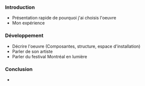 ### Introduction

- Présentation rapide de pourquoi j'ai choisis l'oeuvre 
- Mon expérience 

### Développement 

- Décrire l'oeuvre (Composantes, structure, espace d'installation) 
- Parler de son artiste 
- Parler du festival Montréal en lumière

### Conclusion 

- 
